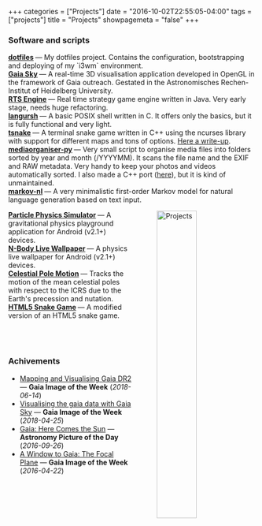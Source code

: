 +++
categories = ["Projects"]
date = "2016-10-02T22:55:05-04:00"
tags = ["projects"]
title = "Projects"
showpagemeta = "false"
+++


### Software and scripts

<article>
<strong><a href="https://gitlab.com/langurmonkey/dotfiles">dotfiles</a> <i class="fa fa-linux"></i> <i class="fa fa-git-square"></i></strong> &mdash; My dotfiles project. Contains the configuration, bootstrapping and deploying of my `i3wm` environment.
</article>

<article>
<strong><a href="https://zah.uni-heidelberg.de/gaia/outreach/gaiasky/">Gaia Sky</a> <i class="fa fa-linux"></i> <i class="fa fa-apple"></i> <i class="fa fa-windows"></i></strong> &mdash; A real-time 3D visualisation application developed in OpenGL in the framework of Gaia outreach. Gestated in the Astronomisches Rechen-Institut of Heidelberg University.
</article>

<article>
<strong><a href="https://gitlab.com/langurmonkey/rts-engine">RTS Engine</a> <i class="fa fa-linux"></i> <i class="fa fa-git-square"></i></strong> &mdash; Real time strategy game engine written in Java. Very early stage, needs huge refactoring.
</article>

<article>
<strong><a href="https://gitlab.com/langurmonkey/langursh">langursh</a> <i class="fa fa-linux"></i> <i class="fa fa-git-square"></i></strong> &mdash; A basic POSIX shell written in C. It offers only the basics, but it is fully functional and very light.
</article>

<article>
<strong><a href="https://gitlab.com/langurmonkey/tsnake">tsnake</a> <i class="fa fa-linux"></i> <i class="fa fa-git-square"></i></strong> &mdash; A terminal snake game written in C++ using the ncurses library with support for different maps and tons of options. <a href="/blog/2019/learning-ncurses">Here a write-up</a>.
</article>

<article>
<strong><a href="https://gitlab.com/langurmonkey/mediaorganiser-py">mediaorganiser-py</a> <i class="fa fa-python"></i> <i class="fa fa-git-square"></i></strong> &mdash; Very small script to organise media files into folders sorted by year and month (/YYYYMM). It scans the file name and the EXIF and RAW metadata. Very handy to keep your photos and videos automatically sorted. I also made a C++ port (<a href="https://gitlab.com/langurmonkey/mediaorganiser">here</a>), but it is kind of unmaintained.
</article>

<article>
<strong><a href="https://gitlab.com/langurmonkey/markov-nl">markov-nl</a> <i class="fa fa-python"></i> <i class="fa fa-git-square"></i></strong> &mdash; A very minimalistic first-order Markov model for natural language generation based on text input.
</article>

<img src="/img/drawings/projects_col_s.jpg"
alt="Projects"
style="float: right; margin-left: 50px; width: 40%" />

<article>
<strong><a href="/project/pps/">Particle Physics Simulator</a> <i class="fa fa-android"></i></strong> &mdash; A gravitational physics playground application for Android (v2.1+) devices.
</article>

<article>
<strong><a href="/project/nblw/">N-Body Live Wallpaper</a> <i class="fa fa-android"></i></strong>&mdash; A physics live wallpaper for Android (v2.1+) devices.
</article>

<article>
<strong><a href="/project/celestial-pole/">Celestial Pole Motion</a> <i class="fa fa-star"></i> <i class="fa fa-git-square"></i></strong> &mdash; Tracks the motion of the mean celestial poles with respect to the ICRS due to the Earth's precession and nutation.
</article>

<article>
<strong><a href="/project/snake/">HTML5 Snake Game</a> <i class="fa fa-html5"></i></strong> &mdash; A modified version of an HTML5 snake game.
</article>
<br/>
<br/>
<br/>

### Achivements

-  [Mapping and Visualising Gaia DR2](https://www.cosmos.esa.int/web/gaia/iow_20180614) &mdash; **Gaia Image of the Week** (*2018-06-14*)
-  [Visualising the gaia data with Gaia Sky](https://www.cosmos.esa.int/web/gaia/gaiadr2_gaiasky) &mdash; **Gaia Image of the Week** (*2018-04-25*)
-  [Gaia: Here Comes the Sun](http://apod.nasa.gov/apod/ap160926.html) &mdash; **Astronomy Picture of the Day** (*2016-09-26*)
-  [A Window to Gaia: The Focal Plane](http://www.cosmos.esa.int/web/gaia/iow_20160422) &mdash; **Gaia Image of the Week** (*2016-04-22*)
